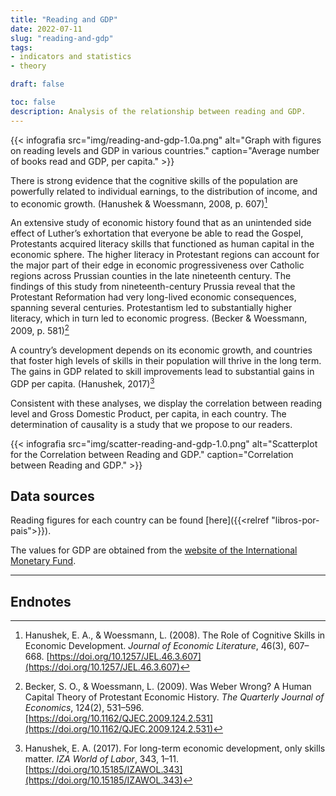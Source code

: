 ```yaml
---
title: "Reading and GDP"
date: 2022-07-11
slug: "reading-and-gdp"
tags: 
- indicators and statistics
- theory

draft: false

toc: false
description: Analysis of the relationship between reading and GDP.
---
```



{{< infografia 
  src="img/reading-and-gdp-1.0a.png" 
  alt="Graph with figures on reading levels and GDP in various countries."
  caption="Average number of books read and GDP, per capita." >}}

There is strong evidence that the cognitive skills of the population are powerfully related to individual earnings, to the distribution of income, and to economic growth. (Hanushek & Woessmann, 2008, p. 607)[^hanushek-woessmann-2008] 

An extensive study of economic history found that as an unintended side effect of Luther’s exhortation that everyone be able to read the Gospel, Protestants acquired literacy skills that functioned as human capital in the economic sphere. The higher literacy in Protestant regions can account for the major part of their edge in economic progressiveness over Catholic regions across Prussian counties in the late nineteenth century. The findings of this study from nineteenth-century Prussia reveal that the Protestant Reformation had very long-lived economic consequences, spanning several centuries. Protestantism led to substantially higher literacy, which in turn led to economic progress. (Becker & Woessmann, 2009, p. 581)[^becker-woessmann-2009] 

A country’s development depends on its economic growth, and countries that foster high levels of skills in their population will thrive in the long term. The gains in GDP related to skill improvements lead to substantial gains in GDP per capita. (Hanushek, 2017)[^hanushek-2017] 

Consistent with these analyses, we display the correlation between reading level and Gross Domestic Product, per capita, in each country. The determination of causality is a study that we propose to our readers.

{{< infografia 
  src="img/scatter-reading-and-gdp-1.0.png" 
  alt="Scatterplot for the Correlation between Reading and GDP."
  caption="Correlation between Reading and GDP." >}}



## Data sources

Reading figures for each country can be found [here]({{<relref "libros-por-pais">}}).

The values for GDP are obtained from the [website of the International Monetary Fund](https://www.imf.org/en/Publications/WEO/weo-database/2022/April/weo-report?c=512,914,612,171,614,311,213,911,314,193,122,912,313,419,513,316,913,124,339,638,514,218,963,616,223,516,918,748,618,624,522,622,156,626,628,228,924,233,632,636,634,238,662,960,423,935,128,611,321,243,248,469,253,642,643,939,734,644,819,172,132,646,648,915,134,652,174,328,258,656,654,336,263,268,532,944,176,534,536,429,433,178,436,136,343,158,439,916,664,826,542,967,443,917,544,941,446,666,668,672,946,137,546,674,676,548,556,678,181,867,682,684,273,868,921,948,943,686,688,518,728,836,558,138,196,278,692,694,962,142,449,564,565,283,853,288,293,566,964,182,359,453,968,922,714,862,135,716,456,722,942,718,724,576,936,961,813,726,199,733,184,524,361,362,364,732,366,144,146,463,528,923,738,578,537,742,866,369,744,186,925,869,746,926,466,112,111,298,927,846,299,582,487,474,754,698,&s=NGDPDPC,&sy=2021&ey=2021&ssm=0&scsm=0&scc=0&ssd=0&ssc=0&sic=1&sort=country&ds=,&br=0).


---


## Endnotes

[^hanushek-woessmann-2008]: Hanushek, E. A., & Woessmann, L. (2008). The Role of Cognitive Skills in Economic Development. _Journal of Economic Literature_, 46(3), 607–668. [https://doi.org/10.1257/JEL.46.3.607](https://doi.org/10.1257/JEL.46.3.607)

[^becker-woessmann-2009]: Becker, S. O., & Woessmann, L. (2009). Was Weber Wrong? A Human Capital Theory of Protestant Economic History. _The Quarterly Journal of Economics_, 124(2), 531–596. [https://doi.org/10.1162/QJEC.2009.124.2.531](https://doi.org/10.1162/QJEC.2009.124.2.531)

[^hanushek-2017]: Hanushek, E. A. (2017). For long-term economic development, only skills matter. _IZA World of Labor_, 343, 1–11. [https://doi.org/10.15185/IZAWOL.343](https://doi.org/10.15185/IZAWOL.343)
